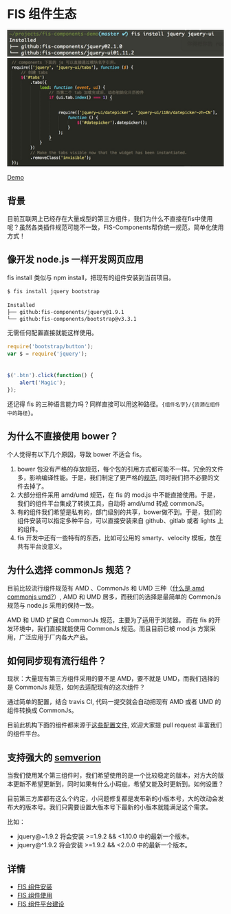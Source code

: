FIS 组件生态
===========

![](./install.png)
![](./sample.png)

[Demo](https://github.com/fex-team/fis-components-demo)

## 背景

目前互联网上已经存在大量成型的第三方组件，我们为什么不直接在fis中使用呢？虽然各类插件规范可能不一致，FIS-Components帮你统一规范，简单化使用方式！

## 像开发 node.js 一样开发网页应用

fis install 类似与 npm install，把现有的组件安装到当前项目。

```
$ fis install jquery bootstrap

Installed
├── github:fis-components/jquery@1.9.1
└── github:fis-components/bootstrap@v3.3.1

```

无需任何配置直接就能这样使用。

```javascript
require('bootstrap/button');
var $ = require('jquery');


$('.btn').click(function() {
    alert('Magic');
});
```

还记得 fis 的三种语言能力吗？同样直接可以用这种路径。`{组件名字}/{资源在组件中的路径}`。


## 为什么不直接使用 bower？

个人觉得有以下几个原因，导致 bower 不适合 fis。

1. bower 包没有严格的存放规范，每个包的引用方式都可能不一样。冗余的文件多，影响编译性能。于是，我们制定了更严格的[规范](https://github.com/fis-components/spec), 同时我们把不必要的文件去掉了。
2. 大部分组件采用 amd/umd 规范，在 fis 的 mod.js 中不能直接使用。于是，我们的组件平台集成了转换工具，自动将 amd/umd 转成 commonJS。
3. 有的组件我们希望是私有的，部门级别的共享，bower做不到。于是，我们的组件安装可以指定多种平台，可以直接安装来自 github、gitlab 或者 lights 上的组件。
4. fis 开发中还有一些特有的东西，比如可公用的 smarty、velocity 模板，放在共有平台没意义。

## 为什么选择 commonJs 规范？

目前比较流行组件规范有 AMD 、CommonJs  和 UMD 三种（[什么是 amd commonjs umd?](http://davidbcalhoun.com/2014/what-is-amd-commonjs-and-umd/)）, AMD 和 UMD 居多，而我们的选择是最简单的 CommonJs 规范与 node.js 采用的保持一致。

AMD 和 UMD 扩展自 CommonJs 规范，主要为了适用于浏览器。 而在 fis 的开发环境中，我们直接就能使用 CommonJs 规范。而且目前已被 mod.js 方案采用，广泛应用于厂内各大产品。

## 如何同步现有流行组件？

现状：大量现有第三方组件采用的要不是 AMD，要不就是 UMD，而我们选择的是 CommonJs 规范，如何去适配现有的这次组件？

通过简单的配置，结合 travis CI, 代码一提交就会自动把现有 AMD 或者 UMD 的组件转换成 CommonJs。

目前此机构下面的组件都来源于[这些配置文件](https://github.com/fis-components/components/tree/master/modules), 欢迎大家提 pull request 丰富我们的组件平台。


## 支持强大的 [semverion](https://github.com/npm/node-semver)

当我们使用某个第三组件时，我们希望使用的是一个比较稳定的版本，对方大的版本更新不希望更新到，同时如果有什么小瑕疵，希望又能及时更新到。如何设置？

目前第三方库都有这么个约定，小问题修复都是发布新的小版本号，大的改动会发布大的版本号。我们只需要设置大版本号下最新的小版本就能满足这个需求。

比如：

* jquery@~1.9.2 将会安装 >=1.9.2 && <1.10.0 中的最新一个版本。
* jquery@^1.9.2 将会安装 >=1.9.2 && <2.0.0 中的最新一个版本。

## 详情

* [FIS 组件安装](./install.md)
* [FIS 组件使用](./useage.md)
* [FIS 组件平台建设](./platform.md)
